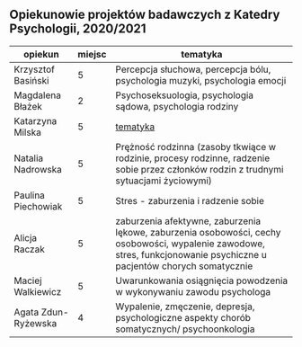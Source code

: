 ## Opiekunowie projektów badawczych z Katedry Psychologii, 2020/2021

| opiekun | miejsc | tematyka |
|---|---|---|
| Krzysztof Basiński | 5 | Percepcja słuchowa, percepcja bólu, psychologia muzyki, psychologia emocji |
| Magdalena Błażek | 2 | Psychoseksuologia, psychologia sądowa, psychologia rodziny |
| Katarzyna Milska | 5 | [tematyka](opisy_opiekunow/k_milska.pdf) |
| Natalia Nadrowska | 5 | Prężność rodzinna (zasoby tkwiące w rodzinie, procesy rodzinne, radzenie sobie przez członków rodzin z trudnymi sytuacjami życiowymi) |
| Paulina Piechowiak | 5 | Stres - zaburzenia i radzenie sobie |
| Alicja Raczak | 5 | zaburzenia afektywne, zaburzenia lękowe, zaburzenia osobowości, cechy osobowości, wypalenie zawodowe, stres, funkcjonowanie psychiczne u pacjentów chorych somatycznie |
| Maciej Walkiewicz | 5 | Uwarunkowania osiągnięcia powodzenia w wykonywaniu zawodu psychologa |
| Agata Zdun-Ryżewska | 4 | Wypalenie, zmęczenie, depresja,  psychologiczne aspekty chorób somatycznych/ psychoonkologia |
